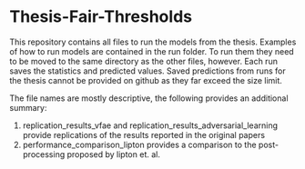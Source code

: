 # Thesis-Fair-Thresholds

This repository contains all files to run the models from the thesis. Examples of how to run models are contained in the run folder. To run them they need to be moved to the same directory as the other files, however. Each run saves the statistics and predicted values. Saved predictions from runs for the thesis cannot be provided on github as they far exceed the size limit.

The file names are mostly descriptive, the following provides an additional summary:

1) replication_results_vfae and replication_results_adversarial_learning provide replications of the results reported in the original papers
2) performance_comparison_lipton provides a comparison to the post-processing proposed by lipton et. al.
